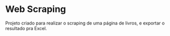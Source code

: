 # Web Scraping

Projeto criado para realizar o scraping de uma página de livros, e exportar o resultado pra Excel. 
